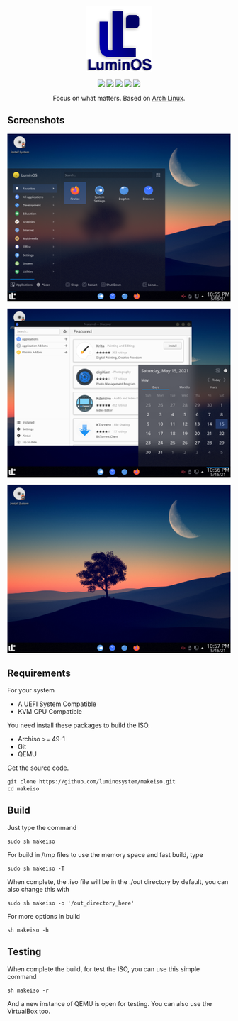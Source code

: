 
<p align="center">
<a href="https://luminos.github.io"><img src="./docs/images/logo.png" height="150" width="150" alt="LuminOS"></a>
</p>

<p align="center">
  <img src="https://img.shields.io/badge/Maintained%3F-Yes-green?style=flat-square">
  <img src="https://img.shields.io/github/license/luminosystem/makeiso?style=flat-square">
  <img src="https://img.shields.io/github/stars/luminosystem/makeiso?style=flat-square">
  <img src="https://img.shields.io/github/forks/luminosystem/makeiso?color=teal&style=flat-square">
  <img src="https://img.shields.io/github/issues/luminosystem/makeiso?color=violet&style=flat-square">
</p>

<p align="center">
Focus on what matters. Based on <a href="https://www.archlinux.org">Arch Linux</a>.
</p>

## Screenshots

<p align="center">
<img src="./docs/images/screenshot/1.png" alt="Screenshot 1">
</p>
<p align="center">
<img src="./docs/images/screenshot/2.png" alt="Screenshot 2">
</p>
<p align="center">
<img src="./docs/images/screenshot/3.png" alt="Screenshot 3">
</p>

## Requirements

For your system
 - A UEFI System Compatible
 - KVM CPU Compatible

You need install these packages to build the ISO.

 - Archiso >= 49-1
 - Git
 - QEMU

Get the source code.

    git clone https://github.com/luminosystem/makeiso.git
    cd makeiso

## Build

Just type the command

    sudo sh makeiso

For build in /tmp files to use the memory space and fast build, type

    sudo sh makeiso -T

When complete, the .iso file will be in the ./out directory by default, you can also change this with

    sudo sh makeiso -o '/out_directory_here'

For more options in build

    sh makeiso -h

## Testing

When complete the build, for test the ISO, you can use this simple command

    sh makeiso -r

And a new instance of QEMU is open for testing. You can also use the VirtualBox too.
